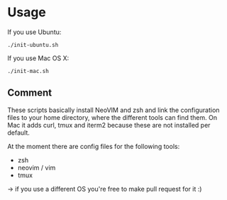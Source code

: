 


Usage
=====

If you use Ubuntu:

```
./init-ubuntu.sh

```

If you use Mac OS X:

```
./init-mac.sh

```

Comment
-------

These scripts basically install NeoVIM and zsh and link the configuration files to your home directory, where the different tools can find them. On Mac it adds curl, tmux and iterm2 because these are not installed per default.

At the moment there are config files for the following tools:

- zsh
- neovim / vim
- tmux

-> if you use a different OS you're free to make pull request for it :)


